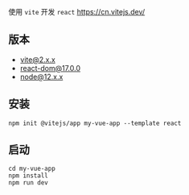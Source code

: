 使用 `vite` 开发 `react`  https://cn.vitejs.dev/
## 版本
- vite@2.x.x
- react-dom@17.0.0
- node@12.x.x
## 安装
```
npm init @vitejs/app my-vue-app --template react
```

## 启动
```
cd my-vue-app
npm install
npm run dev
```
